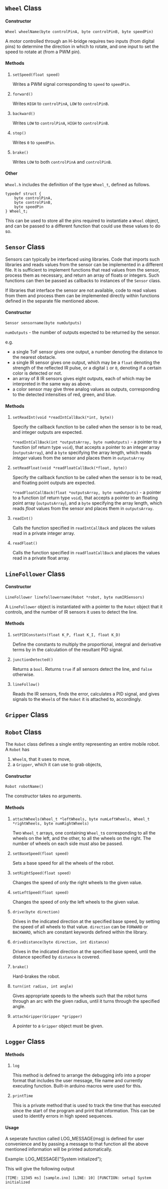 ## `Wheel` Class

#### Constructor
`Wheel wheelName(byte controlPinA, byte controlPinB, byte speedPin)`

A motor controlled through an H-bridge requires two inputs (from digital pins) to determine the direction in which to rotate,
and one input to set the speed to rotate at (from a PWM pin).

#### Methods
1. `setSpeed(float speed)`

    Writes a PWM signal corresponding to `speed` to `speedPin`.

3. `forward()`

    Writes `HIGH` to `controlPinA`, `LOW` to `controlPinB`.

2. `backward()`

    Writes `LOW` to `controlPinA`, `HIGH` to `controlPinB`.

3. `stop()`

    Writes `0` to `speedPin`.

4. `brake()`

    Writes `LOW` to both `controlPinA` and `controlPinB`.

#### Other
`Wheel.h` includes the definition of the type `Wheel_t`, defined as follows.
```
typedef struct {
    byte controlPinA,
    byte controlPinB,
    byte speedPin
} Wheel_t;
```
This can be used to store all the pins required to instantiate a `Wheel` object, and can be passed to a different function that could use these values to do so.

## `Sensor` Class
Sensors can typically be interfaced using libraries. Code that imports such libraries and reads values from the sensor can be implemented in a different file. It is sufficient to implement functions that read values from the sensor, process them as necessary, and return an array of floats or integers. Such functions can then be passed as callbacks to instances of the `Sensor` class.

If libraries that interface the sensor are not available, code to read values from them and process them can be implemented directly within functions defined in the separate file mentioned above.

#### Constructor
`Sensor sensorname(byte numOutputs)`

`numOutputs` - the number of outputs expected to be returned by the sensor.

e.g.
- a single ToF sensor gives one output, a number denoting the distance to the nearest obstacle.
- a single IR sensor gives one output, which may be a `float` denoting the strength of the reflected IR pulse, or a digital `1` or `0`, denoting if a certain color is detected or not.
- an array of 8 IR sensors gives eight outputs, each of which may be interpreted in the same way as above.
- a color sensor may give three analog values as outputs, corresponding to the detected intensities of red, green, and blue.

#### Methods
1. `setReadInt(void *readIntCallBack(*int, byte))`

    Specify the callback function to be called when the sensor is to be read, and integer outputs are expected.

    `*readIntCallBack(int *outputsArray, byte numOutputs)` - a pointer to a function (of return type `void`), that accepts a pointer to an integer array (`outputsArray`), and a `byte` specifying the array length, which reads _integer_ values from the sensor and places them in `outputsArray`

2. `setReadFloat(void *readFloatCallBack(*float, byte))`

    Specify the callback function to be called when the sensor is to be read, and floating point outputs are expected.

    `*readFloatCallBack(float *outputsArray, byte numOutputs)` - a pointer to a function (of return type `void`), that accepts a pointer to an floating point array (`outputsArray`), and a `byte` specifying the array length, which reads _float_ values from the sensor and places them in `outputsArray`.

3. `readInt()`

    Calls the function specified in `readIntCallBack` and places the values read in a private integer array.

4. `readFloat()`

    Calls the function specified in `readFloatCallBack` and places the values read in a private float array.
   
## `LineFollower` Class

#### Constructor
`LineFollower linefollowername(Robot *robot, byte numIRSensors)`

A `LineFollower` object is instantiated with a pointer to the `Robot` object that it controls, and the number of IR sensors it uses to detect the line.

#### Methods
1. `setPIDConstants(float K_P, float K_I, float K_D)`

    Define the constants to multiply the proportional, integral and derivative terms by in the calculation of the resultant PID signal.

2. `junctionDetected()`

    Returns a `bool`. Returns `true` if all sensors detect the line, and `false` otherwise.

3. `lineFollow()`

    Reads the IR sensors, finds the error, calculates a PID signal, and gives signals to the `Wheel`s of the `Robot` it is attached to, accordingly.

## `Gripper` Class

## `Robot` Class
The `Robot` class defines a single entity representing an entire mobile robot. A `Robot` has 
1. `Wheel`s, that it uses to move,
2. a `Gripper`, which it can use to grab objects,

#### Constructor
`Robot robotName()`

The constructor takes no arguments.

#### Methods
1. `attachWheels(Wheel_t *leftWheels, byte numLeftWheels, Wheel_t *rightWheels, byte numRightWheels)`

    Two `Wheel_t` arrays, one containing `Wheel_t`s corresponding to all the wheels on the left, and the other, to all the wheels on the right. The number of wheels on each side must also be passed.

2. `setBaseSpeed(float speed)`

    Sets a base speed for all the wheels of the robot.

3. `setRightSpeed(float speed)`

    Changes the speed of only the right wheels to the given value.

4. `setLeftSpeed(float speed)`

    Changes the speed of only the left wheels to the given value.

5. `drive(byte direction)`

    Drives in the indicated direction at the specified base speed, by setting the speed of all wheels to that value. `direction` can be `FORWARD` or `BACKWARD`, which are constant keywords defined within the library.

6. `driveDistance(byte direction, int distance)`

    Drives in the indicated direction at the specified base speed, until the distance specified by `distance` is covered.
    
7. `brake()`

    Hard-brakes the robot.

8. `turn(int radius, int angle)`
   
    Gives appropriate speeds to the wheels such that the robot turns through an arc with the given radius,
    until it turns through the specified angle.

9. `attachGripper(Gripper *gripper)`

    A pointer to a `Gripper` object must be given.

## `Logger` Class

#### Methods
1. `log`

   This method is defined to arrange the debugging info into a proper format that includes the user message, file name and currently executing function. Built-in arduino macros were used for this.

2. `printTime`

   This is a private method that is used to track the time that has executed since the start of the program and print that information. This can be used to identify errors in high speed sequences.

#### Usage

A seperate function called LOG_MESSAGE(msg) is defined for user convenience and by passing a message to that function all the above mentioned information will be printed automatically.

Example: LOG_MESSAGE("System initialized");

This will give the following output

`[TIME: 12345 ms] [sample.ino] [LINE: 10] [FUNCTION: setup] System initialized`


   
   
